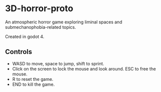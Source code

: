 # 3D-horror-proto
An atmospheric horror game exploring liminal spaces and submechanophobia-related topics.

Created in godot 4.


## Controls
- WASD to move, space to jump, shift to sprint.
- Click on the screen to lock the mouse and look around. ESC to free the mouse.
- R to reset the game.
- END to kill the game.
